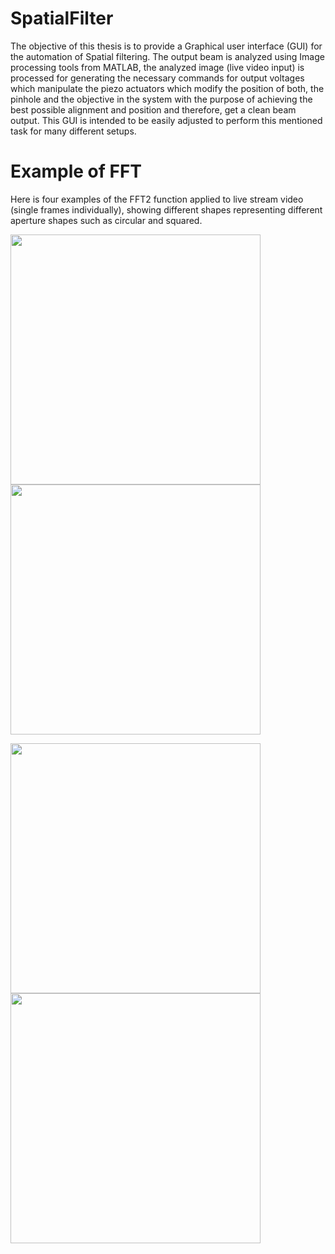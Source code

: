 # SpatialFilter

The objective of this thesis is to provide a Graphical user interface (GUI) for the automation of Spatial filtering. The output beam is analyzed using Image processing tools from MATLAB, the analyzed image (live video input) is processed for generating the necessary commands for output voltages which manipulate the piezo actuators which modify the position of both, the pinhole and the objective in the system with the purpose of achieving the best possible alignment and position and therefore, get a clean beam output. This GUI is intended to be easily adjusted to perform this mentioned task for many different setups.


# Example of FFT
Here is four examples of the FFT2 function applied to live stream video (single frames individually), showing different shapes representing different aperture shapes such as circular and squared. 


<p float="left"> 
   <img src="LiveFFT_app/GIF-circleWhite.gif" width="400">
   <img src="LiveFFT_app/GIF-circleBlack.gif" width="400">
</p>
<p float="left">
  <img src="LiveFFT_app/GIF-square.gif" width="400">
  <img src="LiveFFT_app/GIF-star.gif" width="400">
</p>

